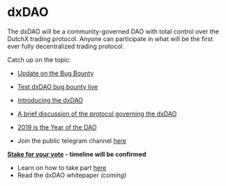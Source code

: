 # dxDAO
The dxDAO will be a community-governed DAO with total control over the DutchX trading protocol. Anyone can participate in what will be the first ever fully decentralized trading protocol.  

Catch up on the topic:

- [Update on the Bug Bounty](https://blog.gnosis.pm/security-update-on-the-dxdao-bug-bounty-52cec0f02cde)
- [Test dxDAO bug bounty live](https://blog.gnosis.pm/test-dxdao-bug-bounties-live-939095b7dd8d)
- [Introducing the dxDAO](https://blog.gnosis.pm/introducing-the-dxdao-27ec4301eced)
- [A brief discussion of the protocol governing the dxDAO](https://blog.gnosis.pm/a-brief-discussion-of-the-protocol-governing-the-dxdao-7331407a2555)
- [2019 is the Year of the DAO](https://blog.gnosis.pm/2019-is-the-year-of-the-dao-5a428f90fb55)
  
- Join the public telegram channel [here](https://t.me/dxDAO)

**[Stake for your vote](https://dxdao.daostack.io) - timeline will be confirmed**

- Learn on how to take part [here](https://blog.gnosis.pm/step-by-step-guide-to-earn-reputation-for-the-dxdao-e79fa634d488)
- Read the dxDAO whitepaper *(coming)*
